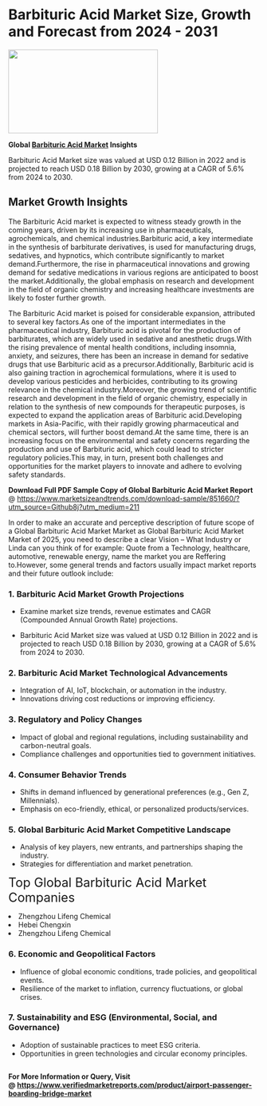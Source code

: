 <H1>Barbituric Acid Market Size, Growth and Forecast from 2024 - 2031</H1><img class="aligncenter size-medium wp-image-584254" src="https://thirdeyenews.in/wp-content/uploads/2024/09/Global-Market-Research-300x168.jpeg" alt="" width="300" height="168" /><p><strong>Global&nbsp;<a href="https://www.marketsizeandtrends.com/download-sample/851660/?utm_source=Github8j?utm_medium=211">Barbituric Acid Market</a> Insights</strong></p><p>Barbituric Acid Market size was valued at USD 0.12 Billion in 2022 and is projected to reach USD 0.18 Billion by 2030, growing at a CAGR of 5.6% from 2024 to 2030.</p><p><h2>Market Growth Insights</h2> <p>The Barbituric Acid market is expected to witness steady growth in the coming years, driven by its increasing use in pharmaceuticals, agrochemicals, and chemical industries.Barbituric acid, a key intermediate in the synthesis of barbiturate derivatives, is used for manufacturing drugs, sedatives, and hypnotics, which contribute significantly to market demand.Furthermore, the rise in pharmaceutical innovations and growing demand for sedative medications in various regions are anticipated to boost the market.Additionally, the global emphasis on research and development in the field of organic chemistry and increasing healthcare investments are likely to foster further growth.</p> <p>The Barbituric Acid market is poised for considerable expansion, attributed to several key factors.As one of the important intermediates in the pharmaceutical industry, Barbituric acid is pivotal for the production of barbiturates, which are widely used in sedative and anesthetic drugs.With the rising prevalence of mental health conditions, including insomnia, anxiety, and seizures, there has been an increase in demand for sedative drugs that use Barbituric acid as a precursor.Additionally, Barbituric acid is also gaining traction in agrochemical formulations, where it is used to develop various pesticides and herbicides, contributing to its growing relevance in the chemical industry.Moreover, the growing trend of scientific research and development in the field of organic chemistry, especially in relation to the synthesis of new compounds for therapeutic purposes, is expected to expand the application areas of Barbituric acid.Developing markets in Asia-Pacific, with their rapidly growing pharmaceutical and chemical sectors, will further boost demand.At the same time, there is an increasing focus on the environmental and safety concerns regarding the production and use of Barbituric acid, which could lead to stricter regulatory policies.This may, in turn, present both challenges and opportunities for the market players to innovate and adhere to evolving safety standards.<p><span class=""><strong>Download Full PDF Sample Copy of Global Barbituric Acid Market Report</strong> @ <a href="https://www.marketsizeandtrends.com/download-sample/851660/?utm_source=Github8j?utm_medium=211" target="_blank">https://www.marketsizeandtrends.com/download-sample/851660/?utm_source=Github8j?utm_medium=211</a></span></p><p>In order to make an accurate and perceptive description of future scope of a Global&nbsp;Barbituric Acid Market Market as Global&nbsp;Barbituric Acid Market Market of 2025, you need to describe a clear Vision &ndash; What Industry or Linda can you think of for example: Quote from a Technology, healthcare, automotive, renewable energy, name the market you are Reffering to.However, some general trends and factors usually impact market reports and their future outlook include:</p><h3>1.&nbsp;<strong>Barbituric Acid Market Growth Projections</strong></h3><ul><li>Examine market size trends, revenue estimates and CAGR (Compounded Annual Growth Rate) projections.</li><li><p>Barbituric Acid Market size was valued at USD 0.12 Billion in 2022 and is projected to reach USD 0.18 Billion by 2030, growing at a CAGR of 5.6% from 2024 to 2030.</p></li></ul><h3>2.&nbsp;<strong>Barbituric Acid Market Technological Advancements</strong></h3><ul><li>Integration of AI, IoT, blockchain, or automation in the industry.</li><li>Innovations driving cost reductions or improving efficiency.</li></ul><h3>3.&nbsp;<strong>Regulatory and Policy Changes</strong></h3><ul><li>Impact of global and regional regulations, including sustainability and carbon-neutral goals.</li><li>Compliance challenges and opportunities tied to government initiatives.</li></ul><h3>4.&nbsp;<strong>Consumer Behavior Trends</strong></h3><ul><li>Shifts in demand influenced by generational preferences (e.g., Gen Z, Millennials).</li><li>Emphasis on eco-friendly, ethical, or personalized products/services.</li></ul><h3>5.&nbsp;<strong>Global Barbituric Acid Market Competitive Landscape</strong></h3><ul><li>Analysis of key players, new entrants, and partnerships shaping the industry.</li><li>Strategies for differentiation and market penetration.</li></ul><p data-pm-slice="1 1 []"><span style="color: inherit; font-family: inherit; font-size: 25px;">Top Global Barbituric Acid Market Companies</span></p><div class="" data-test-id=""><p><li>Zhengzhou Lifeng Chemical</li><li> Hebei Chengxin</li><li> Zhengzhou Lifeng Chemical</li></p></div><h3>6.&nbsp;<strong>Economic and Geopolitical Factors</strong></h3><ul><li>Influence of global economic conditions, trade policies, and geopolitical events.</li><li>Resilience of the market to inflation, currency fluctuations, or global crises.</li></ul><h3>7.&nbsp;<strong>Sustainability and ESG (Environmental, Social, and Governance)</strong></h3><ul><li>Adoption of sustainable practices to meet ESG criteria.</li><li>Opportunities in green technologies and circular economy principles.</li></ul><h2><strong style="font-size: 14px;">For More Information or Query, Visit @&nbsp;</strong><a style="background-color: #ffffff; font-size: 14px;" href="https://www.marketsizeandtrends.com/report/barbituric-acid-market/" target="_blank">https://www.verifiedmarketreports.com/product/airport-passenger-boarding-bridge-market</a></h2>